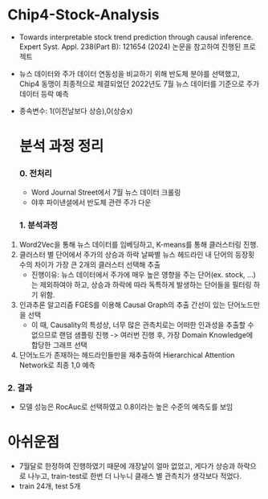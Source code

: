 # Chip4-Stock-Analysis


- Towards interpretable stock trend prediction through causal inference. Expert Syst. Appl. 238(Part B): 121654 (2024) 논문을 참고하여 진행된 프로젝트
- 뉴스 데이터와 주가 데이터 연동성을 비교하기 위해 반도체 분야를 선택했고, Chip4 동맹이 최종적으로 체결되었던 2022년도 7월 뉴스 데이터를 기준으로 주가 데이터 등락 예측
- 종속변수: 1(이전날보다 상승),0(상승x)

  # 분석 과정 정리
  ### 0. 전처리
  - Word Journal Street에서 7월 뉴스 데이터 크롤링
  - 야후 파이낸셜에서 반도체 관련 주가 다운
 
  ### 1. 분석과정
1) Word2Vec을 통해 뉴스 데이터를 임베딩하고, K-means를 통해 클러스터링 진행.
2) 클러스터 별 단어에서 주가의 상승과 하락 날짜별 뉴스 헤드라인 내 단어의 등장횟수의 차이가 가장 큰 2개의 클러스터 선택해 추출
   - 진행이유: 뉴스 데이터에서 주가에 매우 높은 영향을 주는 단어(ex. stock, ...)는 제외하여야 하고, 상승과 하락에 따라 독특하게 발생하는 단어들을 필터링 하기 위함.
3) 인과추론 알고리즘 FGES를 이용해 Causal Graph의 추출 간선이 있는 단어노드만을 선택
   - 이 때, Causality의 특성상, 너무 많은 관측치로는 어떠한 인과성을 추출할 수 없으므로 랜덤 샘플링 진행 -> 여러번 진행 후, 가장 Domain Knowledge에 합당한 그래프 선택
4) 단어노드가 존재하는 헤드라인들만을 재추출하여 Hierarchical Attention Network로 최종 1,0 예측

### 2. 결과
- 모델 성능은 RocAuc로 선택하였고 0.8이라는 높은 수준의 예측도를 보임

# 아쉬운점
- 7월달로 한정하여 진행하였기 때문에 개장날이 얼마 없었고, 게다가 상승과 하락으로 나누고, train-test로 한번 더 나누니 클래스 별 관측치가 생각보다 적었다.
-   train 24개, test 5개

